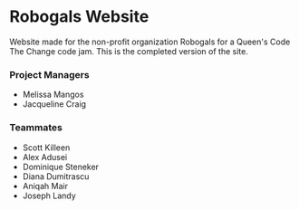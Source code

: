 # Robogals Website
Website made for the non-profit organization Robogals for a Queen's Code The Change code jam. This is the completed version of the site.

<h3>Project Managers</h3>
<ul>
<li>Melissa Mangos</li>
<li>Jacqueline Craig</li>
</ul>

<h3>Teammates</h3>
<ul>
<li>Scott Killeen</li>
<li>Alex Adusei</li>
<li>Dominique Steneker</li>
<li>Diana Dumitrascu</li>
<li>Aniqah Mair</li>
<li>Joseph Landy</li>
</ul>
